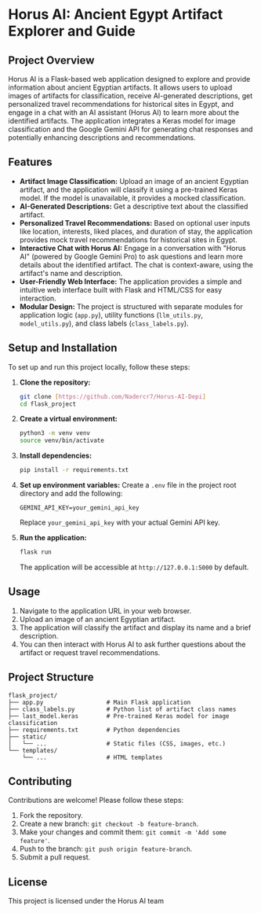 # Horus AI: Ancient Egypt Artifact Explorer and Guide



## Project Overview

Horus AI is a Flask-based web application designed to explore and provide information about ancient Egyptian artifacts. It allows users to upload images of artifacts for classification, receive AI-generated descriptions, get personalized travel recommendations for historical sites in Egypt, and engage in a chat with an AI assistant (Horus AI) to learn more about the identified artifacts. The application integrates a Keras model for image classification and the Google Gemini API for generating chat responses and potentially enhancing descriptions and recommendations.



## Features

*   **Artifact Image Classification:** Upload an image of an ancient Egyptian artifact, and the application will classify it using a pre-trained Keras model. If the model is unavailable, it provides a mocked classification.
*   **AI-Generated Descriptions:** Get a descriptive text about the classified artifact.
*   **Personalized Travel Recommendations:** Based on optional user inputs like location, interests, liked places, and duration of stay, the application provides mock travel recommendations for historical sites in Egypt.
*   **Interactive Chat with Horus AI:** Engage in a conversation with "Horus AI" (powered by Google Gemini Pro) to ask questions and learn more details about the identified artifact. The chat is context-aware, using the artifact's name and description.
*   **User-Friendly Web Interface:** The application provides a simple and intuitive web interface built with Flask and HTML/CSS for easy interaction.
*   **Modular Design:** The project is structured with separate modules for application logic (`app.py`), utility functions (`llm_utils.py`, `model_utils.py`), and class labels (`class_labels.py`).



## Setup and Installation

To set up and run this project locally, follow these steps:

1.  **Clone the repository:**
    ```bash
    git clone [https://github.com/Nadercr7/Horus-AI-Depi]
    cd flask_project
    ```
2.  **Create a virtual environment:**
    ```bash
    python3 -m venv venv
    source venv/bin/activate
    ```
3.  **Install dependencies:**
    ```bash
    pip install -r requirements.txt
    ```
4.  **Set up environment variables:**
    Create a `.env` file in the project root directory and add the following:
    ```env
    GEMINI_API_KEY=your_gemini_api_key
    ```
    Replace `your_gemini_api_key` with your actual Gemini API key.

5.  **Run the application:**
    ```bash
    flask run
    ```
    The application will be accessible at `http://127.0.0.1:5000` by default.

## Usage

1.  Navigate to the application URL in your web browser.
2.  Upload an image of an ancient Egyptian artifact.
3.  The application will classify the artifact and display its name and a brief description.
4.  You can then interact with Horus AI to ask further questions about the artifact or request travel recommendations.

## Project Structure

```
flask_project/
├── app.py                  # Main Flask application
├── class_labels.py         # Python list of artifact class names
├── last_model.keras        # Pre-trained Keras model for image classification
├── requirements.txt        # Python dependencies
├── static/
│   └── ...                 # Static files (CSS, images, etc.)
└── templates/
    └── ...                 # HTML templates
```

## Contributing

Contributions are welcome! Please follow these steps:

1.  Fork the repository.
2.  Create a new branch: `git checkout -b feature-branch`.
3.  Make your changes and commit them: `git commit -m 'Add some feature'`.
4.  Push to the branch: `git push origin feature-branch`.
5.  Submit a pull request.

## License

This project is licensed under the Horus AI team 

